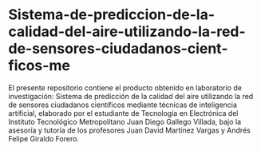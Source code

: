 # Sistema-de-prediccion-de-la-calidad-del-aire-utilizando-la-red-de-sensores-ciudadanos-cient-ficos-me
El presente repositorio contiene el producto obtenido en laboratorio de investigación: Sistema de predicción de la calidad del aire utilizando la red de sensores ciudadanos científicos mediante técnicas de inteligencia artificial, elaborado por el estudiante de Tecnología en Electrónica del Instituto Tecnológico Metropolitano Juan Diego Gallego Villada, bajo la asesoría y tutoría de los profesores Juan David Martínez Vargas y Andrés Felipe Giraldo Forero.
